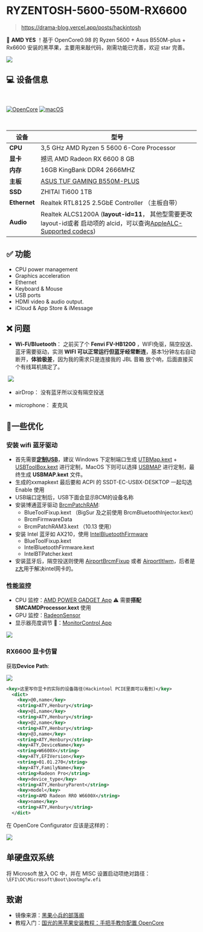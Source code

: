# RYZENTOSH-5600-550M-RX6600

> https://drama-blog.vercel.app/posts/hackintosh

👏 **AMD YES** ！基于 OpenCore0.98 的 Ryzen 5600 + Asus B550M-plus + Rx6600 安装的黑苹果，主要用来敲代码，刚需功能已完善，欢迎 star 完善。

![](./static/info.png)

## 💻 设备信息

<br>

[![OpenCore](https://img.shields.io/badge/OpenCore-0.9.8-lightblue.svg)](https://github.com/acidanthera/OpenCorePkg) [![macOS](https://img.shields.io/badge/macOS-13.5.2-F09337.svg)](https://www.apple.com/macos/ventura)

</br>

| **设备**     | **型号**                                                                                                                                                                              |
| ------------ | ------------------------------------------------------------------------------------------------------------------------------------------------------------------------------------- |
| **CPU**      | 3,5 GHz AMD Ryzen 5 5600 6-Core Processor                                                                                                                                             |
| **显卡**     | 撼讯 AMD Radeon RX 6600 8 GB                                                                                                                                                          |
| **内存**     | 16GB KingBank DDR4 2666MHZ                                                                                                                                                            |
| **主板**     | [ASUS TUF GAMING B550M-PLUS](https://www.asus.com.cn/motherboards-components/motherboards/tuf-gaming/tuf-gaming-b550m-plus/)                                                          |
| **SSD**      | ZHITAI Ti600 1TB                                                                                                                                                                      |  |
| **Ethernet** | Realtek RTL8125 2.5GbE Controller （主板自带）                                                                                                                                        |
| **Audio**    | Realtek ALCS1200A (**layout-id=11**， 其他型需要更改layout-id或者 启动项的 alcid，可以查询[AppleALC-Supported codecs](https://github.com/acidanthera/applealc/wiki/supported-codecs)) |

## ✅ 功能

-  CPU power management
-  Graphics acceleration
-  Ethernet
-  Keyboard & Mouse
-  USB ports
-  HDMI video & audio output.
-  iCloud & App Store & iMessage

## ❌ 问题

-  **Wi-Fi/Bluetooth**： 之前买了个 **Fenvi FV-HB1200** ，WIFI免驱，隔空投送、蓝牙需要驱动，实测 **WIFI 可以正常运行但蓝牙经常断连**，基本1分钟左右自动断开，**体验极差**，因为我的需求只是连接我的 JBL 音箱 放个响，后面直接买个有线耳机搞定了。

​	![](./static/fenvi.png)

-  airDrop： 没有蓝牙所以没有隔空投送

-  microphone： 麦克风

## 🎉一些优化

### 安装 wifi 蓝牙驱动
- 首先需要[**定制USB**](https://apple.sqlsec.com/6-%E5%AE%9E%E7%94%A8%E5%A7%BF%E5%8A%BF/6-1.html)，建议 Windows 下定制端口生成 [UTBMap.kext](https://github.com/USBToolBox/tool) + [USBToolBox.kext](https://github.com/USBToolBox/kext) 进行定制，MacOS 下则可以选择 [USBMAP](https://github.com/corpnewt/USBMap) 进行定制，最终生成 **USBMAP.kext** 文件。
- 生成的xxmapkext 最后要和 ACPI 的 SSDT-EC-USBX-DESKTOP 一起勾选 Enable 使用
- USB端口定制后，USB下面会显示BCM的设备名称
- 安装博通蓝牙驱动 [BrcmPatchRAM](https://github.com/acidanthera/BrcmPatchRAM):
  - BlueToolFixup.kext （BigSur 及之前使用 BrcmBluetoothInjector.kext）
  - BrcmFirmwareData
  - BrcmPatchRAM3.kext （10.13 使用）
- 安装 Intel 蓝牙如 AX210，使用 [IntelBluetoothFirmware](https://github.com/OpenIntelWireless/IntelBluetoothFirmware)
  - BlueToolFixup.kext
  - IntelBluetoothFirmware.kext
  - IntelBTPatcher.kext
-  安装蓝牙后，隔空投送则使用 [AirportBrcmFixup](https://github.com/acidanthera/AirportBrcmFixup) 或者 [AirportItlwm](https://github.com/OpenIntelWireless/itlwm)，后者是[z大](https://github.com/zxystd)用于解决intel网卡的。

### 性能监控

- CPU 监控：[AMD POWER GADGET App](https://github.com/trulyspinach/SMCAMDProcessor) ⚠️ 需要**搭配 SMCAMDProcessor.kext** 使用
- GPU 监控：[RadeonSensor](https://github.com/aluveitie/RadeonSensor)
- 显示器亮度调节 🔅：[MonitorControl App](https://github.com/MonitorControl/MonitorControl)

![](./static/amd-power-gadget.png)

###   RX6600 显卡仿冒

获取**Device Path**:

![](./static/pcie.png)

```xml
<key>这里写你显卡的实际的设备路径(Hackintool PCIE里面可以看到)</key>
  <dict>
    <key>@0,name</key>
    <string>ATY,Henbury</string>
    <key>@1,name</key>
    <string>ATY,Henbury</string>
    <key>@2,name</key>
    <string>ATY,Henbury</string>
    <key>@3,name</key>
    <string>ATY,Henbury</string>
    <key>ATY,DeviceName</key>
    <string>W6600X</string>
    <key>ATY,EFIVersion</key>
    <string>01.01.270</string>
    <key>ATY,FamilyName</key>
    <string>Radeon Pro</string>
    <key>device_type</key>
    <string>ATY,HenburyParent</string>
    <key>model</key>
    <string>AMD Radeon RRO W6600X</string>
    <key>name</key>
    <string>ATY,Henbury</string>
  </dict>
```

在 OpenCore Configurator 应该是这样的：

![](./static/pcie-occ.png)


## 单硬盘双系统

将 Microsoft 放入 OC 中，并在 MISC 设置启动项绝对路径：`\EFI\OC\Microsoft\Boot\bootmgfw.efi`


## 致谢

- 镜像来源：[黑果小兵的部落阁](https://blog.daliansky.net/macOS-Monterey-12.5.1-21G83-Release-version-with-OC-0.8.4-CLOVER-5148-and-FirPE-original-image.html)
- 教程入门：[国光的黑苹果安装教程：手把手教你配置 OpenCore](https://github.com/sqlsec/Hackintosh/tree/main)
